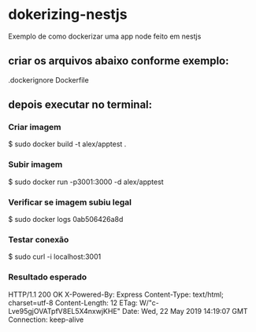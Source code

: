 # dokerizing-nestjs
Exemplo de como dockerizar uma app node feito em nestjs

## criar os arquivos abaixo conforme exemplo:
.dockerignore
Dockerfile

## depois executar no terminal:

### Criar imagem
$ sudo docker build -t alex/apptest .

### Subir imagem
$ sudo docker run -p3001:3000 -d alex/apptest

### Verificar se imagem subiu legal
$ sudo docker logs 0ab506426a8d

### Testar conexão
$ sudo curl -i localhost:3001

### Resultado esperado
HTTP/1.1 200 OK
X-Powered-By: Express
Content-Type: text/html; charset=utf-8
Content-Length: 12
ETag: W/"c-Lve95gjOVATpfV8EL5X4nxwjKHE"
Date: Wed, 22 May 2019 14:19:07 GMT
Connection: keep-alive
